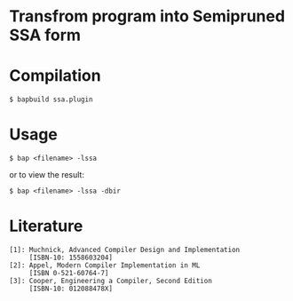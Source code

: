 # Transfrom program into Semipruned SSA form

# Compilation

```
$ bapbuild ssa.plugin
```

# Usage

```
$ bap <filename> -lssa
```

or to view the result:

```
$ bap <filename> -lssa -dbir
```

# Literature

    [1]: Muchnick, Advanced Compiler Design and Implementation
         [ISBN-10: 1558603204]
    [2]: Appel, Modern Compiler Implementation in ML
         [ISBN 0-521-60764-7]
    [3]: Cooper, Engineering a Compiler, Second Edition
         [ISBN-10: 012088478X]
